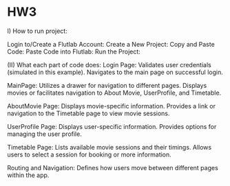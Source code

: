 # HW3
I) How to run project:

Login to/Create a Flutlab Account:
Create a New Project:
Copy and Paste Code:
Paste Code into Flutlab:
Run the Project:

(II) What each part of code does:
Login Page:
Validates user credentials (simulated in this example).
Navigates to the main page on successful login.

MainPage:
Utilizes a drawer for navigation to different pages.
Displays movies or facilitates navigation to About Movie, UserProfile, and Timetable.

AboutMovie Page:
Displays movie-specific information.
Provides a link or navigation to the Timetable page to view movie sessions.

UserProfile Page:
Displays user-specific information.
Provides options for managing the user profile.

Timetable Page:
Lists available movie sessions and their timings.
Allows users to select a session for booking or more information.

Routing and Navigation:
Defines how users move between different pages within the app.
